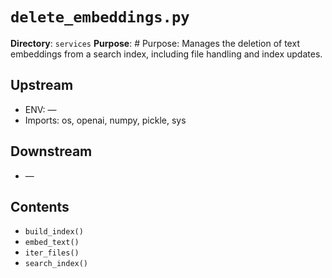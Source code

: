 # `delete_embeddings.py`

**Directory**: `services`
**Purpose**: # Purpose: Manages the deletion of text embeddings from a search index, including file handling and index updates.

## Upstream
- ENV: —
- Imports: os, openai, numpy, pickle, sys

## Downstream
- —

## Contents
- `build_index()`
- `embed_text()`
- `iter_files()`
- `search_index()`